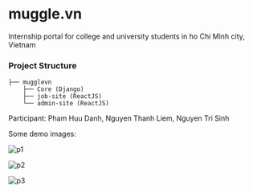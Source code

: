 # muggle.vn
Internship portal for college and university students in ho Chi Minh city, Vietnam


### Project Structure
```
├── mugglevn
    ├── Core (Django)
    ├── job-site (ReactJS)
    └── admin-site (ReactJS)
```

Participant: Pham Huu Danh, Nguyen Thanh Liem, Nguyen Tri Sinh

Some demo images:

![p1](https://user-images.githubusercontent.com/26301283/27992802-8e7d79ca-64c6-11e7-9751-56ff6ab071cf.jpg)

![p2](https://user-images.githubusercontent.com/26301283/27992803-8e7daf26-64c6-11e7-9708-5a3d90f526c4.jpg)

![p3](https://user-images.githubusercontent.com/26301283/27992804-8e7f8152-64c6-11e7-8728-c7e6fdd8e0b5.jpg)
